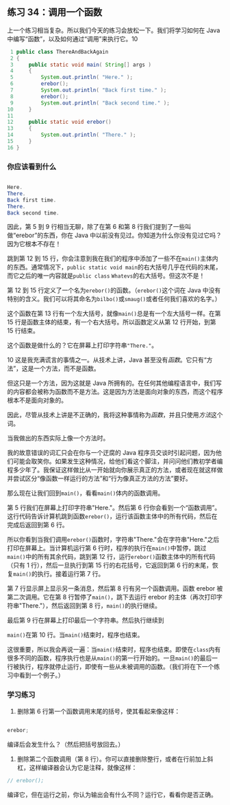 ## 练习 34：调用一个函数

上一个练习相当复杂。所以我们今天的练习会放松一下。我们将学习如何在 Java 中编写“函数”，以及如何通过“调用”来执行它。10

```java
 1 public class ThereAndBackAgain
 2 {
 3     public static void main( String[] args )
 4     {
 5         System.out.println( "Here." );
 6         erebor();
 7         System.out.println( "Back first time." );
 8         erebor();
 9         System.out.println( "Back second time." );
10     }
11 
12     public static void erebor()
13     {
14         System.out.println( "There." );
15     }
16 }
```

### 你应该看到什么

```java

Here.
There.
Back first time.
There.
Back second time.
```

因此，第 5 到 9 行相当无聊，除了在第 6 和第 8 行我们提到了一些叫做“erebor”的东西，你在 Java 中以前没有见过。你知道为什么你没有见过它吗？因为它根本不存在！

跳到第 12 到 15 行，你会注意到我在我们的程序中添加了一些不在`main()`主体内的东西。通常情况下，`public static void main`的右大括号几乎在代码的末尾，而它之后的唯一内容就是`public class` `Whatevs`的右大括号。但这次不是！

第 12 到 15 行定义了一个名为`erebor()`的函数。（`erebor()`这个词在 Java 中没有特别的含义。我们可以将其命名为`bilbo()`或`smaug()`或者任何我们喜欢的名字。）

这个函数在第 13 行有一个左大括号，就像`main()`总是有一个左大括号一样。在第 15 行是函数主体的结束，有一个右大括号。所以函数定义从第 12 行开始，到第 15 行结束。

这个函数是做什么的？它在屏幕上打印字符串`"There."`。

10 这是我充满谎言的事情之一。从技术上讲，Java 甚至没有*函数*。它只有“方法”，这是一个方法，而不是函数。

但这只是一个方法，因为这就是 Java 所拥有的。在任何其他编程语言中，我们写的内容都会被称为函数而不是方法。这是因为方法是面向对象的东西，而这个程序根本不是面向对象的。

因此，尽管从技术上讲是不正确的，我将这种事情称为*函数*，并且只使用*方法*这个词。

当我做出的东西实际上像一个方法时。

我的故意错误的词汇只会在你与一个迂腐的 Java 程序员交谈时引起问题，因为他们可能会取笑你。如果发生这种情况，给他们看这个脚注，并问问他们教初学者编程多少年了。我保证这样做比从一开始就向你展示真正的方法，或者现在就这样做并尝试区分“像函数一样运行的方法”和“行为像真正方法的方法”要好。

那么现在让我们回到`main()`，看看`main()`体内的函数调用。

第 5 行我们在屏幕上打印字符串"Here."。然后第 6 行你会看到一个“函数调用”。这行代码告诉计算机跳到函数`erebor()`，运行该函数主体中的所有代码，然后在完成后返回到第 6 行。

所以你看到当我们调用`erebor()`函数时，字符串"There."会在字符串"Here."之后打印在屏幕上。当计算机运行第 6 行时，程序的执行在`main()`中暂停，跳过`main()`中的所有其余代码，跳到第 12 行，运行`erebor()`函数主体中的所有代码（只有 1 行），然后一旦执行到第 15 行的右花括号，它返回到第 6 行的末尾，恢复`main()`的执行。接着运行第 7 行。

第 7 行显示屏上显示另一条消息，然后第 8 行有另一个函数调用。函数 erebor 被第二次调用。它在第 8 行暂停了`main()`，跳下去运行 erebor 的主体（再次打印字符串"There."），然后返回到第 8 行，`main()`的执行继续。

最后第 9 行在屏幕上打印最后一个字符串。然后执行继续到

`main()`在第 10 行。当`main()`结束时，程序也结束。

这很重要，所以我会再说一遍：当`main()`结束时，程序也结束。即使在`class`内有很多不同的函数，程序执行也是从`main()`的第一行开始的。一旦`main()`的最后一行被执行，程序就停止运行，即使有一些从未被调用的函数。（我们将在下一个练习中看到一个例子。）

### 学习练习

1.  删除第 6 行第一个函数调用末尾的括号，使其看起来像这样：

```java

erebor;
```

编译后会发生什么？（然后把括号放回去。）

1. 删除第二个函数调用（第 8 行）。你可以直接删除整行，或者在行前加上斜杠，这样编译器会认为它是注释，就像这样：

```java
// erebor();
```

编译它，但在运行之前，你认为输出会有什么不同？运行它，看看你是否正确。

